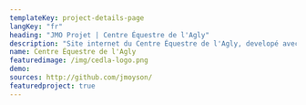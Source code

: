 ```yaml
---
templateKey: project-details-page
langKey: "fr"
heading: "JMO Projet | Centre Équestre de l'Agly"
description: "Site internet du Centre Équestre de l'Agly, developé avec Gatsby hebergé sur Netlify."
name: Centre Équestre de l'Agly
featuredimage: /img/cedla-logo.png
demo:
sources: http://github.com/jmoyson/
featuredproject: true
---
```

